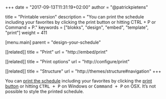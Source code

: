 +++
date            = "2017-09-13T11:31:19+02:00"
author          = "@patrickpietens"

title           = "Printable version"
description     = "You can print the schedule including your favorites by clicking the print button or hitting CTRL + P or Command + P."
keywords        = ["blokks", "design", "embed", "template", "print"]
weight          = 411

[menu.main]
parent          = "design-your-schedule"

[[related]]
title = "Print"
url = "http://embed/print"

[[related]]
title = "Print options"
url = "http://configure/print"

[[related]]
title = "Structure"
url = "http://themes/structure#navigation"
+++

You can [print the schedule](http://embed/printing) including your favorites by clicking the [print button](http://themes/navigation#options) or hitting <kbd>CTRL + P</kbd> on Windows or <kbd>Command + P</kbd> on OSX. It’s not possible to style the printed schedule.